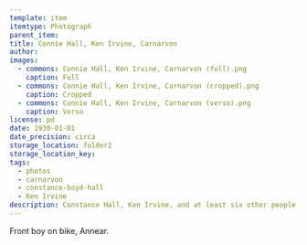 ```yaml
---
template: item
itemtype: Photograph
parent_item: 
title: Connie Hall, Ken Irvine, Carnarvon
author: 
images:
  - commons: Connie Hall, Ken Irvine, Carnarvon (full).png
    caption: Full
  - commons: Connie Hall, Ken Irvine, Carnarvon (cropped).png
    caption: Cropped
  - commons: Connie Hall, Ken Irvine, Carnarvon (verso).png
    caption: Verso
license: pd
date: 1930-01-01
date_precision: circa
storage_location: folder2
storage_location_key: 
tags:
  - photos
  - carnarvon
  - constance-boyd-hall
  - Ken Irvine
description: Constance Hall, Ken Irvine, and at least six other people, in Carnarvon, Western Australia in the 1930s.
---
```


Front boy on bike, Annear.
